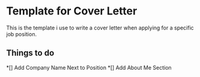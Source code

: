 # Template for Cover Letter

This is the template i use to write a cover letter when applying for a specific job position.

## Things to do


*[] Add Company Name Next to Position
*[] Add About Me Section
